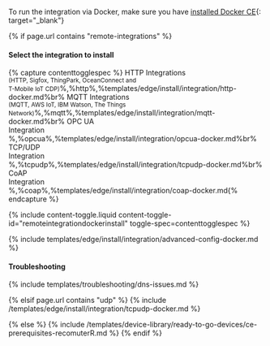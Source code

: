 To run the integration via Docker, make sure you have [installed Docker CE](https://docs.docker.com/engine/installation/){: target="_blank"}

{% if page.url contains "remote-integrations" %}
#### Select the integration to install

{% capture contenttogglespec %}
HTTP Integrations<br><small>(HTTP, Sigfox, ThingPark, OceanConnect and <br> T-Mobile IoT CDP)</small>%,%http%,%templates/edge/install/integration/http-docker.md%br%
MQTT Integrations<br><small>(MQTT, AWS IoT, IBM Watson, The Things Network)</small>%,%mqtt%,%templates/edge/install/integration/mqtt-docker.md%br%
OPC UA<br> Integration<br>%,%opcua%,%templates/edge/install/integration/opcua-docker.md%br%
TCP/UDP<br> Integration<br>%,%tcpudp%,%templates/edge/install/integration/tcpudp-docker.md%br%
CoAP<br> Integration<br>%,%coap%,%templates/edge/install/integration/coap-docker.md{% endcapture %}

{% include content-toggle.liquid content-toggle-id="remoteintegrationdockerinstall" toggle-spec=contenttogglespec %}

{% include templates/edge/install/integration/advanced-config-docker.md %}

#### Troubleshooting

{% include templates/troubleshooting/dns-issues.md %}

{% elsif page.url contains "udp" %}
{% include /templates/edge/install/integration/tcpudp-docker.md %}

{% else %}
{% include /templates/device-library/ready-to-go-devices/ce-prerequisites-recomuterR.md %}
{% endif %}
